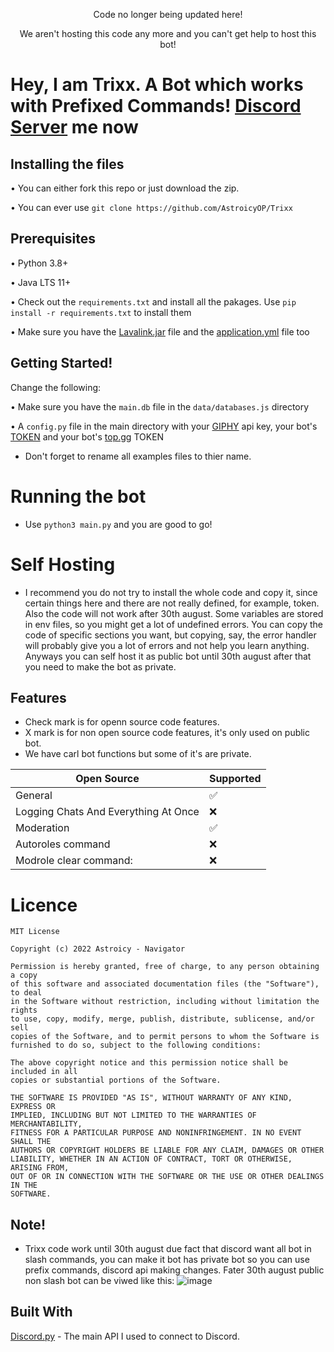 <p align='center'>Code no longer being updated here!<p>

<p align='center'>We aren't hosting this code any more and you can't get help to host this bot!<p>

# Hey, I am Trixx. A Bot which works with Prefixed Commands! [Discord Server](https://discord.gg/F2JGrrsag2) me now



## Installing the files

• You can either fork this repo or just download the zip.

• You can ever use `git clone https://github.com/AstroicyOP/Trixx` 

## Prerequisites

• Python 3.8+

• Java LTS 11+

• Check out the `requirements.txt` and install all the pakages. Use `pip install -r requirements.txt` to install them

• Make sure you have the [Lavalink.jar](https://github.com/freyacodes/Lavalink/releases) file and the [application.yml](https://github.com/freyacodes/Lavalink/blob/master/LavalinkServer/application.yml.example) file too

## Getting Started!

Change the following:

• Make sure you have the `main.db` file in the `data/databases.js` directory

• A `config.py` file in the main directory with your [GIPHY](https://developers.giphy.com/) api key, your bot's [TOKEN](https://discord.com/developers/applications) and your bot's [top.gg](https:/top.gg) TOKEN 

* Don't forget to rename all examples files to thier name.

# Running the bot

* Use `python3 main.py` and you are good to go!

# Self Hosting

* I recommend you do not try to install the whole code and copy it, since certain things here and there are not really defined, for example, token. Also the code will not work after 30th august. Some variables are stored in env files, so you might get a lot of undefined errors. You can copy the code of specific sections you want, but copying, say, the error handler will probably give you a lot of errors and not help you learn anything. Anyways you can self host it as public bot until 30th august after that you need to make the bot as private.

## Features 

-  Check mark is for openn source code features.
- X mark is for non open source code features, it's only used on public bot.
- We have carl bot functions but some of it's are private.

| Open Source | Supported          |
| ------- | ------------------ |
| General | :white_check_mark: |
| Logging Chats And Everything At Once  | :x:                |
|  Moderation | :white_check_mark: |
| Autoroles command  | :x:                |
| Modrole clear command:  | :x:                |

# Licence
```
MIT License

Copyright (c) 2022 Astroicy - Navigator

Permission is hereby granted, free of charge, to any person obtaining a copy
of this software and associated documentation files (the "Software"), to deal
in the Software without restriction, including without limitation the rights
to use, copy, modify, merge, publish, distribute, sublicense, and/or sell
copies of the Software, and to permit persons to whom the Software is
furnished to do so, subject to the following conditions:

The above copyright notice and this permission notice shall be included in all
copies or substantial portions of the Software.

THE SOFTWARE IS PROVIDED "AS IS", WITHOUT WARRANTY OF ANY KIND, EXPRESS OR
IMPLIED, INCLUDING BUT NOT LIMITED TO THE WARRANTIES OF MERCHANTABILITY,
FITNESS FOR A PARTICULAR PURPOSE AND NONINFRINGEMENT. IN NO EVENT SHALL THE
AUTHORS OR COPYRIGHT HOLDERS BE LIABLE FOR ANY CLAIM, DAMAGES OR OTHER
LIABILITY, WHETHER IN AN ACTION OF CONTRACT, TORT OR OTHERWISE, ARISING FROM,
OUT OF OR IN CONNECTION WITH THE SOFTWARE OR THE USE OR OTHER DEALINGS IN THE
SOFTWARE.
```


## Note!

* Trixx code work until 30th august due fact that discord want all bot in slash commands, you can make it bot has private bot so you can use prefix commands, discord api making changes. Fater 30th august public non slash bot can be viwed like this: ![image](https://user-images.githubusercontent.com/109760180/183305594-81c73c3e-ae66-4594-b4fc-30ace0a230c7.png)


## Built With

[Discord.py]([https://github.com/Pycord-Development/pycord](https://github.com/Rapptz/discord.py)) - The main API I used to connect to Discord.
